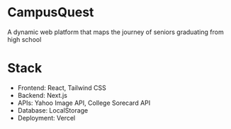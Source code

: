 # CampusQuest
 A dynamic web platform that maps the journey of seniors graduating from high school


# Stack
 - Frontend: React, Tailwind CSS
 - Backend: Next.js
 - APIs: Yahoo Image API, College Sorecard API
 - Database: LocalStorage
 - Deployment: Vercel
